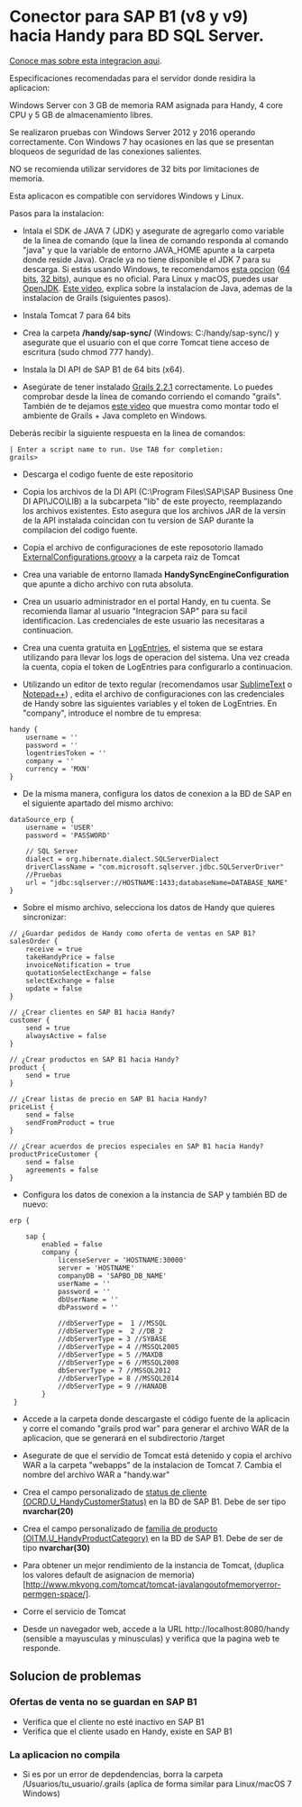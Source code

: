 # Conector para SAP B1 (v8 y v9) hacia Handy para BD SQL Server.

[Conoce mas sobre esta integracion aqui](http://ayuda.handy.la/general/integracion-sap-b1-handy).

Especificaciones recomendadas para el servidor donde residira la aplicacion:

Windows Server con 3 GB de memoria RAM asignada para Handy, 4 core CPU y 5 GB de almacenamiento libres.

Se realizaron pruebas con Windows Server 2012 y 2016 operando correctamente. Con Windows 7 hay ocasiones en las que se presentan bloqueos de seguridad de las conexiones salientes.

NO se recomienda utilizar servidores de 32 bits por limitaciones de memoria.

Esta aplicacon es compatible con servidores Windows y Linux.

Pasos para la instalacion:

- Intala el SDK de JAVA 7 (JDK) y asegurate de agregarlo como variable de la linea de comando (que la linea de comando responda al comando "java" y que la variable de entorno JAVA_HOME apunte a la carpeta donde reside Java). Oracle ya no tiene disponible el JDK 7 para su descarga. Si estás usando Windows, te recomendamos [esta opcion](https://github.com/alexkasko/openjdk-unofficial-builds) ([64 bits](https://bitbucket.org/alexkasko/openjdk-unofficial-builds/downloads/openjdk-1.7.0-u80-unofficial-windows-amd64-installer.zip), [32 bits](https://bitbucket.org/alexkasko/openjdk-unofficial-builds/downloads/openjdk-1.7.0-u80-unofficial-windows-i586-installer.zip)), aunque es no oficial. Para Linux y macOS, puedes usar [OpenJDK](http://openjdk.java.net/). [Este video](https://www.youtube.com/watch?v=Nu3GgjuUOtg), explica sobre la instalacion de Java, ademas de la instalacion de Grails (siguientes pasos).

- Instala Tomcat 7 para 64 bits

- Crea la carpeta **/handy/sap-sync/** (Windows: C:/handy/sap-sync/) y asegurate que el usuario con el que corre Tomcat tiene acceso de escritura (sudo chmod 777 handy).

- Instala la DI API de SAP B1 de 64 bits (x64).

- Asegúrate de tener instalado [Grails 2.2.1](http://grails.org/download.html) correctamente. Lo puedes comprobar desde la línea de comando corriendo el comando "grails". También de te dejamos [este video](https://www.youtube.com/watch?v=Nu3GgjuUOtg) que muestra como montar todo el ambiente de Grails + Java completo en Windows.

Deberás recibir la siguiente respuesta en la linea de comandos:
```
| Enter a script name to run. Use TAB for completion: 
grails> 
```

- Descarga el codigo fuente de este repositorio

- Copia los archivos de la DI API (C:\Program Files\SAP\SAP Business One DI API\JCO\LIB) a la subcarpeta "lib" de este proyecto, reemplazando los archivos existentes. Esto asegura que los archivos JAR de la versin de la API instalada coincidan con tu version de SAP durante la compilacion del codigo fuente.

- Copia el archivo de configuraciones de este reposotorio llamado [ExternalConfigurations.groovy](https://github.com/arturoojeda/handy-sap-b1-integration/blob/master/ExternalConfigurations.groovy) a la carpeta raiz de Tomcat

- Crea una variable de entorno llamada **HandySyncEngineConfiguration** que apunte a dicho archivo con ruta absoluta.

- Crea un usuario administrador en el portal Handy, en tu cuenta. Se recomienda llamar al usuario "Integracion SAP" para su facil identificacion. Las credenciales de este usuario las necesitaras a continuacion.

- Crea una cuenta gratuita en [LogEntries](https://logentries.com/), el sistema que se estara utilizando para llevar los logs de operacion del sistema. Una vez creada la cuenta, copia el token de LogEntries para configurarlo a continuacion.

- Utilizando un editor de texto regular (recomendamos usar [SublimeText](https://www.sublimetext.com/) o [Notepad++](https://notepad-plus-plus.org/)) , edita el archivo de configuraciones con las credenciales de Handy sobre las siguientes variables y el token de LogEntries. En "company", introduce el nombre de tu empresa:

```
handy {
    username = ''
    password = ''
    logentriesToken = ''
    company = ''
    currency = 'MXN'
}
```

- De la misma manera, configura los datos de conexion a la BD de SAP en el siguiente apartado del mismo archivo:

```
dataSource_erp {
    username = 'USER'
    password = 'PASSWORD'

    // SQL Server
    dialect = org.hibernate.dialect.SQLServerDialect
    driverClassName = "com.microsoft.sqlserver.jdbc.SQLServerDriver"
    //Pruebas
    url = "jdbc:sqlserver://HOSTNAME:1433;databaseName=DATABASE_NAME"
}
```

- Sobre el mismo archivo, selecciona los datos de Handy que quieres sincronizar:

```
// ¿Guardar pedidos de Handy como oferta de ventas en SAP B1?
salesOrder {
    receive = true
    takeHandyPrice = false
    invoiceNotification = true
    quotationSelectExchange = false
    selectExchange = false
    update = false
}

// ¿Crear clientes en SAP B1 hacia Handy?
customer {
    send = true
    alwaysActive = false
}

// ¿Crear productos en SAP B1 hacia Handy?
product {
    send = true
}

// ¿Crear listas de precio en SAP B1 hacia Handy?
priceList {
    send = false
    sendFromProduct = true
}

// ¿Crear acuerdos de precios especiales en SAP B1 hacia Handy?
productPriceCustomer {
    send = false
    agreements = false
}
```
- Configura los datos de conexion a la instancia de SAP y también BD de nuevo:

```
erp {

    sap {
        enabled = false
        company {
            licenseServer = 'HOSTNAME:30000'
            server = 'HOSTNAME'
            companyDB = 'SAPBO_DB_NAME'
            userName = ''
            password = ''
            dbUserName = ''
            dbPassword = ''

            //dbServerType =  1 //MSSQL
            //dbServerType =  2 //DB_2
            //dbServerType = 3 //SYBASE
            //dbServerType = 4 //MSSQL2005
            //dbServerType = 5 //MAXDB
            //dbServerType = 6 //MSSQL2008
            dbServerType = 7 //MSSQL2012
            //dbServerType = 8 //MSSQL2014
            //dbServerType = 9 //HANADB
        }
 }
 ```

- Accede a la carpeta donde descargaste el código fuente de la aplicacin y corre el comando "grails prod war" para generar el archivo WAR de la aplicacion, que se generará en el subdirectorio /target

- Asegurate de que el servidio de Tomcat está detenido y copia el archivo WAR a la carpeta "webapps" de la instalacion de Tomcat 7. Cambia el nombre del archivo WAR a "handy.war"

- Crea el campo personalizado de [status de cliente (OCRD.U_HandyCustomerStatus)](http://ayuda.handy.la/general/integracion-sap-b1-handy) en la BD de SAP B1. Debe de ser tipo **nvarchar(20)**

- Crea el campo personalizado de [familia de producto (OITM.U_HandyProductCategory)](http://ayuda.handy.la/general/integracion-sap-b1-handy) en la BD de SAP B1. Debe de ser de tipo **nvarchar(30)**

- Para obtener un mejor rendimiento de la instancia de Tomcat, (duplica los valores default de asignacion de memoria)[http://www.mkyong.com/tomcat/tomcat-javalangoutofmemoryerror-permgen-space/].

- Corre el servicio de Tomcat

- Desde un navegador web, accede a la URL http://localhost:8080/handy (sensible a mayusculas y minusculas) y verifica que la pagina web te responde.

## Solucion de problemas

### Ofertas de venta no se guardan en SAP B1
- Verifica que el cliente no esté inactivo en SAP B1
- Verifica que el cliente usado en Handy, existe en SAP B1

### La aplicacion no compila
- Si es por un error de depdendencias, borra la carpeta /Usuarios/tu_usuario/.grails (aplica de forma similar para Linux/macOS 7 Windows)
